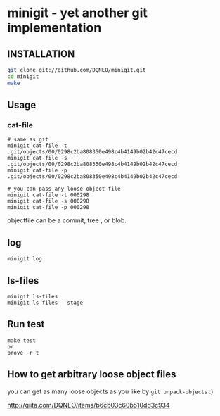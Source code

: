 # minigit - yet another git implementation

## INSTALLATION
```sh
git clone git://github.com/DQNEO/minigit.git
cd minigit
make
```

## Usage

### cat-file

```
# same as git
minigit cat-file -t .git/objects/00/0298c2ba808350e498c4b4149b02b42c47cecd
minigit cat-file -s .git/objects/00/0298c2ba808350e498c4b4149b02b42c47cecd
minigit cat-file -p .git/objects/00/0298c2ba808350e498c4b4149b02b42c47cecd

# you can pass any loose object file
minigit cat-file -t 000298
minigit cat-file -s 000298
minigit cat-file -p 000298
```

objectfile can be a commit, tree , or blob.

## log

```
minigit log
```

## ls-files
```
minigit ls-files
minigit ls-files --stage
```

## Run test

```
make test
or
prove -r t
```

## How to get arbitrary loose object files

you can get as many loose objects as you like by `git unpack-objects` :)

http://qiita.com/DQNEO/items/b6cb03c60b510dd3c934

